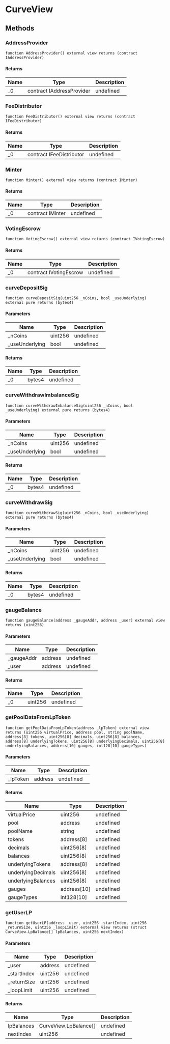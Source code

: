 # CurveView









## Methods

### AddressProvider

```solidity
function AddressProvider() external view returns (contract IAddressProvider)
```






#### Returns

| Name | Type | Description |
|---|---|---|
| _0 | contract IAddressProvider | undefined

### FeeDistributor

```solidity
function FeeDistributor() external view returns (contract IFeeDistributor)
```






#### Returns

| Name | Type | Description |
|---|---|---|
| _0 | contract IFeeDistributor | undefined

### Minter

```solidity
function Minter() external view returns (contract IMinter)
```






#### Returns

| Name | Type | Description |
|---|---|---|
| _0 | contract IMinter | undefined

### VotingEscrow

```solidity
function VotingEscrow() external view returns (contract IVotingEscrow)
```






#### Returns

| Name | Type | Description |
|---|---|---|
| _0 | contract IVotingEscrow | undefined

### curveDepositSig

```solidity
function curveDepositSig(uint256 _nCoins, bool _useUnderlying) external pure returns (bytes4)
```





#### Parameters

| Name | Type | Description |
|---|---|---|
| _nCoins | uint256 | undefined
| _useUnderlying | bool | undefined

#### Returns

| Name | Type | Description |
|---|---|---|
| _0 | bytes4 | undefined

### curveWithdrawImbalanceSig

```solidity
function curveWithdrawImbalanceSig(uint256 _nCoins, bool _useUnderlying) external pure returns (bytes4)
```





#### Parameters

| Name | Type | Description |
|---|---|---|
| _nCoins | uint256 | undefined
| _useUnderlying | bool | undefined

#### Returns

| Name | Type | Description |
|---|---|---|
| _0 | bytes4 | undefined

### curveWithdrawSig

```solidity
function curveWithdrawSig(uint256 _nCoins, bool _useUnderlying) external pure returns (bytes4)
```





#### Parameters

| Name | Type | Description |
|---|---|---|
| _nCoins | uint256 | undefined
| _useUnderlying | bool | undefined

#### Returns

| Name | Type | Description |
|---|---|---|
| _0 | bytes4 | undefined

### gaugeBalance

```solidity
function gaugeBalance(address _gaugeAddr, address _user) external view returns (uint256)
```





#### Parameters

| Name | Type | Description |
|---|---|---|
| _gaugeAddr | address | undefined
| _user | address | undefined

#### Returns

| Name | Type | Description |
|---|---|---|
| _0 | uint256 | undefined

### getPoolDataFromLpToken

```solidity
function getPoolDataFromLpToken(address _lpToken) external view returns (uint256 virtualPrice, address pool, string poolName, address[8] tokens, uint256[8] decimals, uint256[8] balances, address[8] underlyingTokens, uint256[8] underlyingDecimals, uint256[8] underlyingBalances, address[10] gauges, int128[10] gaugeTypes)
```





#### Parameters

| Name | Type | Description |
|---|---|---|
| _lpToken | address | undefined

#### Returns

| Name | Type | Description |
|---|---|---|
| virtualPrice | uint256 | undefined
| pool | address | undefined
| poolName | string | undefined
| tokens | address[8] | undefined
| decimals | uint256[8] | undefined
| balances | uint256[8] | undefined
| underlyingTokens | address[8] | undefined
| underlyingDecimals | uint256[8] | undefined
| underlyingBalances | uint256[8] | undefined
| gauges | address[10] | undefined
| gaugeTypes | int128[10] | undefined

### getUserLP

```solidity
function getUserLP(address _user, uint256 _startIndex, uint256 _returnSize, uint256 _loopLimit) external view returns (struct CurveView.LpBalance[] lpBalances, uint256 nextIndex)
```





#### Parameters

| Name | Type | Description |
|---|---|---|
| _user | address | undefined
| _startIndex | uint256 | undefined
| _returnSize | uint256 | undefined
| _loopLimit | uint256 | undefined

#### Returns

| Name | Type | Description |
|---|---|---|
| lpBalances | CurveView.LpBalance[] | undefined
| nextIndex | uint256 | undefined




